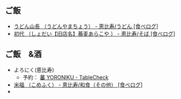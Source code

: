 ## ご飯

- [うどん山長 （うどんやまちょう） - 恵比寿/うどん [食べログ]](https://tabelog.com/tokyo/A1303/A130302/13045327/)
- [初代 （しょだい【旧店名】蕎麦あらこや ） - 恵比寿/そば [食べログ]](https://tabelog.com/tokyo/A1303/A130302/13118189/)

## ご飯　&酒

- よろにく(恵比寿)
  - 予約： [蕃 YORONIKU - TableCheck](https://www.tablecheck.com/ja/shops/ebisu-yoroniku/reserve)
- [米福 （こめふく） - 恵比寿/和食（その他） [食べログ]](https://tabelog.com/tokyo/A1303/A130302/13049538/)
- 
